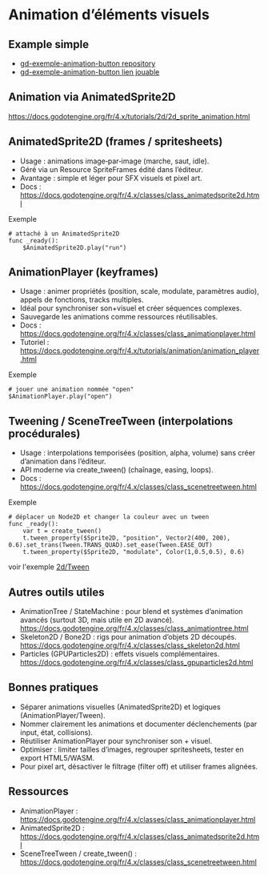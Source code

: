 # Animation d’éléments visuels

## Example simple 

* [gd-exemple-animation-button repository](https://github.com/gllmAR/gd-exemple-animation-button)
* [gd-exemple-animation-button lien jouable](https://gllmar.github.io/gd-exemple-animation-button/)

## Animation via AnimatedSprite2D

https://docs.godotengine.org/fr/4.x/tutorials/2d/2d_sprite_animation.html

## AnimatedSprite2D (frames / spritesheets)
- Usage : animations image‑par‑image (marche, saut, idle).
- Géré via un Resource SpriteFrames édité dans l’éditeur.
- Avantage : simple et léger pour SFX visuels et pixel art.
- Docs : https://docs.godotengine.org/fr/4.x/classes/class_animatedsprite2d.html

Exemple
```gdscript
# attaché à un AnimatedSprite2D
func _ready():
    $AnimatedSprite2D.play("run")
```

## AnimationPlayer (keyframes)
- Usage : animer propriétés (position, scale, modulate, paramètres audio), appels de fonctions, tracks multiples.
- Idéal pour synchroniser son+visuel et créer séquences complexes.
- Sauvegarde les animations comme ressources réutilisables.
- Docs : https://docs.godotengine.org/fr/4.x/classes/class_animationplayer.html
- Tutoriel : https://docs.godotengine.org/fr/4.x/tutorials/animation/animation_player.html

Exemple
```gdscript
# jouer une animation nommée "open"
$AnimationPlayer.play("open")
```

## Tweening / SceneTreeTween (interpolations procédurales)
- Usage : interpolations temporisées (position, alpha, volume) sans créer d’animation dans l’éditeur.
- API moderne via create_tween() (chaînage, easing, loops).
- Docs : https://docs.godotengine.org/fr/4.x/classes/class_scenetreetween.html

Exemple
```gdscript
# déplacer un Node2D et changer la couleur avec un tween
func _ready():
    var t = create_tween()
    t.tween_property($Sprite2D, "position", Vector2(400, 200), 0.6).set_trans(Tween.TRANS_QUAD).set_ease(Tween.EASE_OUT)
    t.tween_property($Sprite2D, "modulate", Color(1,0.5,0.5), 0.6)
```

voir l'exemple [2d/Tween](https://tim-montmorency.com/godot-doc//#/godot-demo-projects/2d/tween/)


## Autres outils utiles
- AnimationTree / StateMachine : pour blend et systèmes d’animation avancés (surtout 3D, mais utile en 2D avancé). https://docs.godotengine.org/fr/4.x/classes/class_animationtree.html
- Skeleton2D / Bone2D : rigs pour animation d’objets 2D découpés. https://docs.godotengine.org/fr/4.x/classes/class_skeleton2d.html
- Particles (GPUParticles2D) : effets visuels complémentaires. https://docs.godotengine.org/fr/4.x/classes/class_gpuparticles2d.html

## Bonnes pratiques
- Séparer animations visuelles (AnimatedSprite2D) et logiques (AnimationPlayer/Tween).
- Nommer clairement les animations et documenter déclenchements (par input, état, collisions).
- Réutiliser AnimationPlayer pour synchroniser son + visuel.
- Optimiser : limiter tailles d’images, regrouper spritesheets, tester en export HTML5/WASM.
- Pour pixel art, désactiver le filtrage (filter off) et utiliser frames alignées.

## Ressources
- AnimationPlayer : https://docs.godotengine.org/fr/4.x/classes/class_animationplayer.html  
- AnimatedSprite2D : https://docs.godotengine.org/fr/4.x/classes/class_animatedsprite2d.html  
- SceneTreeTween / create_tween() : https://docs.godotengine.org/fr/4.x/classes/class_scenetreetween.html